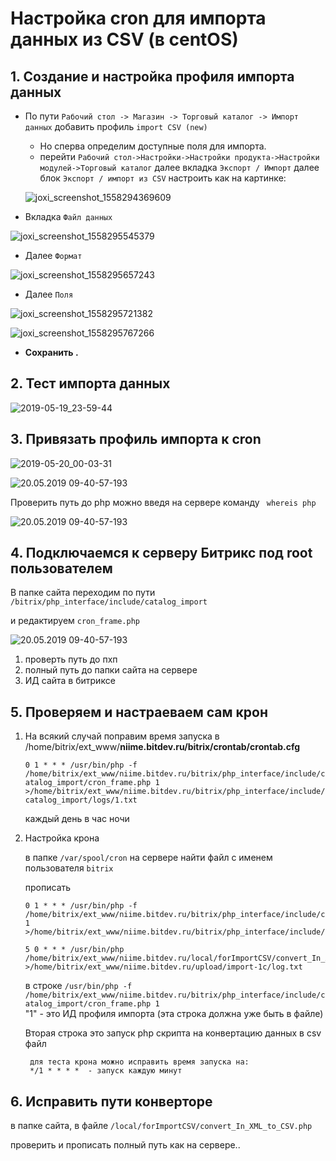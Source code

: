 Настройка cron для импорта данных из CSV (в centOS)
========================

## 1. Создание и настройка профиля импорта данных

* По пути `Рабочий стол -> Магазин -> Торговый каталог -> Импорт данных` добавить профиль `import CSV (new)` 
	* Но сперва определим доступные поля для импорта.
	* перейти `Рабочий стол->Настройки->Настройки продукта->Настройки модулей->Торговый каталог` далее вкладка `Экспорт / Импорт` далее блок `Экспорт / импорт из CSV` настроить как на картинке: 

	![joxi_screenshot_1558294369609](/media/29342.png)

* Вкладка `Файл данных` 

![joxi_screenshot_1558295545379](/media/2917.png)

* Далее 	`Формат` 

![joxi_screenshot_1558295657243](/media/2407.png)

* Далее `Поля`

![joxi_screenshot_1558295721382](/media/7646.png)

![joxi_screenshot_1558295767266](/media/28306.png)

* **Сохранить .**

## 2. Тест импорта данных 

![2019-05-19_23-59-44](/media/22530.png)

## 3. Привязать профиль импорта к cron 

![2019-05-20_00-03-31](/media/101.png)

![20.05.2019 09-40-57-193](/media/0001.png)

Проверить путь до php можно введя на сервере команду ` whereis php`

![20.05.2019 09-40-57-193](/media/0002.png)

## 4. Подключаемся к серверу Битрикс под root пользователем

В папке сайта переходим по пути `/bitrix/php_interface/include/catalog_import` 

и редактируем `cron_frame.php`

![20.05.2019 09-40-57-193](/media/0003.png)

1. проверть путь до пхп
2. полный путь до папки сайта на сервере
3. ИД сайта в битриксе

## 5. Проверяем и настраеваем сам крон

1. На всякий случай поправим время запуска в /home/bitrix/ext_www/**niime.bitdev.ru/bitrix/crontab/crontab.cfg**
   
   `0 1 * * * /usr/bin/php -f /home/bitrix/ext_www/niime.bitdev.ru/bitrix/php_interface/include/catalog_import/cron_frame.php 1 >/home/bitrix/ext_www/niime.bitdev.ru/bitrix/php_interface/include/catalog_import/logs/1.txt`

   каждый день в час ночи

2. Настройка крона

	в папке `/var/spool/cron`  на сервере найти файл с именем пользователя `bitrix`

	прописать 
	```
	0 1 * * * /usr/bin/php -f /home/bitrix/ext_www/niime.bitdev.ru/bitrix/php_interface/include/catalog_import/cron_frame.php 1 >/home/bitrix/ext_www/niime.bitdev.ru/bitrix/php_interface/include/catalog_import/logs/1.txt

	5 0 * * * /usr/bin/php /home/bitrix/ext_www/niime.bitdev.ru/local/forImportCSV/convert_In_XML_to_CSV.php >/home/bitrix/ext_www/niime.bitdev.ru/upload/import-1c/log.txt
	```
	в строке `/usr/bin/php -f /home/bitrix/ext_www/niime.bitdev.ru/bitrix/php_interface/include/catalog_import/cron_frame.php 1`  
	"1" - это ИД профиля импорта (эта строка должна уже быть в файле)
	
	Вторая строка это запуск php скрипта на конвертацию данных в csv файл

		для теста крона можно исправить время запуска на:
		*/1 * * * *  - запуск каждую минут

## 6. Исправить пути конверторе
в папке сайта, в файле `/local/forImportCSV/convert_In_XML_to_CSV.php`

проверить и прописать полный путь как на сервере.. 